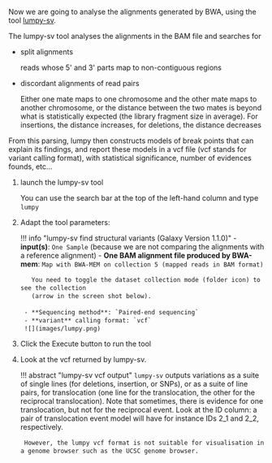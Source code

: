 Now we are going to analyse the alignments generated by BWA, using the tool [lumpy-sv](https://genomebiology.biomedcentral.com/articles/10.1186/gb-2014-15-6-r84).

The lumpy-sv tool analyses the alignments in the BAM file and searches for

- split alignments

    reads whose 5' and 3' parts map to non-contiguous regions

- discordant alignments of read pairs

    Either one mate maps to one chromosome and the other mate maps to another chromosome, or
    the distance between the two mates is beyond what is statistically expected (the library fragment
    size in average).
    For insertions, the distance increases, for deletions, the distance decreases

From this parsing, lumpy then constructs models of break points that can explain its findings, and report these models
in a vcf file (vcf stands for variant calling format), with statistical significance, number of evidences founds, etc...

1. launch the lumpy-sv tool
    
    You can use the search bar at the top of the left-hand column and type `lumpy`
    
2. Adapt the tool parameters:
    
    !!! info "lumpy-sv find structural variants (Galaxy Version 1.1.0)"
        - **input(s)**: `One Sample` (because we are not comparing the alignments with a reference alignment)
        - **One BAM alignment file produced by BWA-mem**: `Map with BWA-MEM on collection 5 (mapped reads in BAM format)`
          
          You need to toggle the dataset collection mode (folder icon) to see the collection
          (arrow in the screen shot below).
        
        - **Sequencing method**: `Paired-end sequencing`
        - **variant** calling format: `vcf`
        ![](images/lumpy.png)

3. Click the Execute button to run the tool

4. Look at the vcf returned by lumpy-sv.

    !!! abstract "lumpy-sv vcf output"
        `lumpy-sv` outputs variations as a suite of single lines (for deletions, insertion, or SNPs), or
        as a suite of line pairs, for translocation (one line for the translocation, the other for the reciprocal translocation).
        Note that sometimes, there is evidence for one translocation, but not for the reciprocal event. Look at the ID column: a
        pair of translocation event model will have for instance IDs 2_1 and 2_2, respectively.
        
        However, the lumpy vcf format is not suitable for visualisation in a genome browser such as the UCSC genome browser.
        